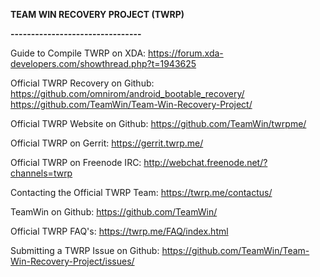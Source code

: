 **TEAM WIN RECOVERY PROJECT (TWRP)**
 
**--------------------------------**

Guide to Compile TWRP on XDA:
https://forum.xda-developers.com/showthread.php?t=1943625

Official TWRP Recovery on Github:
https://github.com/omnirom/android_bootable_recovery/
https://github.com/TeamWin/Team-Win-Recovery-Project/

Official TWRP Website on Github:
https://github.com/TeamWin/twrpme/

Official TWRP on Gerrit: 
https://gerrit.twrp.me/

Official TWRP on Freenode IRC:
http://webchat.freenode.net/?channels=twrp

Contacting the Official TWRP Team:
https://twrp.me/contactus/

TeamWin on Github:
https://github.com/TeamWin/

Official TWRP FAQ's:
https://twrp.me/FAQ/index.html

Submitting a TWRP Issue on Github:
https://github.com/TeamWin/Team-Win-Recovery-Project/issues/
